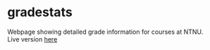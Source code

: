 gradestats
==========

Webpage showing detailed grade information for courses at NTNU.  
Live version [here](http://www.grades.no)
